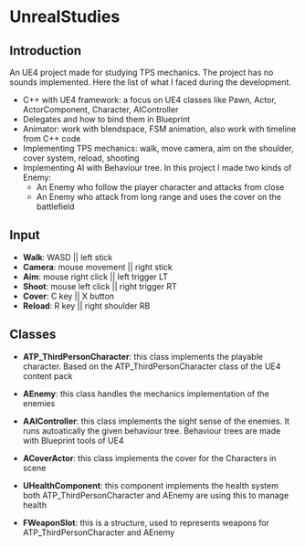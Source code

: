 # UnrealStudies

## Introduction

An UE4 project made for studying TPS mechanics. The project has no sounds implemented. Here the list of what I faced during the development.

- C++ with UE4 framework: a focus on UE4 classes like Pawn, Actor, ActorComponent, Character, AIController
- Delegates and how to bind them in Blueprint
- Animator: work with blendspace, FSM animation, also work with timeline from C++ code
- Implementing TPS mechanics: walk, move camera, aim on the shoulder, cover system, reload, shooting
- Implementing AI with Behaviour tree. In this project I made two kinds of Enemy:
	- An Enemy who follow the player character and attacks from close
	- An Enemy who attack from long range and uses the cover on the battlefield
	
## Input

- **Walk**: WASD || left stick
- **Camera**: mouse movement || right stick
- **Aim**: mouse right click || left trigger LT
- **Shoot**: mouse left click || right trigger RT
- **Cover**: C key || X button
- **Reload**: R key || right shoulder RB

## Classes
- **ATP_ThirdPersonCharacter**: this class implements the playable character. Based on the ATP_ThirdPersonCharacter class of the UE4 content pack

- **AEnemy**: this class handles the mechanics implementation of the enemies

- **AAIController**: this class implements the sight sense of the enemies. It runs autoatically the given behaviour tree. Behaviour trees are made with Blueprint tools of UE4

- **ACoverActor**: this class implements the cover for the Characters in scene

- **UHealthComponent**: this component implements the health system both ATP_ThirdPersonCharacter and AEnemy are using this to manage health

- **FWeaponSlot**: this is a structure, used to represents weapons for ATP_ThirdPersonCharacter and AEnemy

